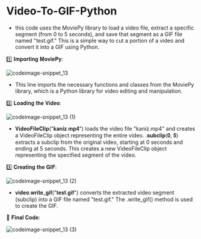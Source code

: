 # Video-To-GIF-Python
 - this code uses the MoviePy library to load a video file, extract a specific segment (from 0 to 5 seconds), and save that segment as a GIF file named "test.gif." This is a simple way to cut a portion of a video and convert it into a GIF using Python.


1️⃣ 𝐈𝐦𝐩𝐨𝐫𝐭𝐢𝐧𝐠 𝐌𝐨𝐯𝐢𝐞𝐏𝐲:

![codeimage-snippet_13](https://github.com/kaniz-codes/Video-To-GIF-Python/assets/138873297/2e63ce0f-f1c5-4f92-bc31-9829c16d933e)
- This line imports the necessary functions and classes from the MoviePy library, which is a Python library for video editing and manipulation.

2️⃣ 𝐋𝐨𝐚𝐝𝐢𝐧𝐠 𝐭𝐡𝐞 𝐕𝐢𝐝𝐞𝐨:

![codeimage-snippet_13 (1)](https://github.com/kaniz-codes/Video-To-GIF-Python/assets/138873297/8fa849a8-c985-468a-b4c4-610b5a8e465a)
- 𝐕𝐢𝐝𝐞𝐨𝐅𝐢𝐥𝐞𝐂𝐥𝐢𝐩("𝐤𝐚𝐧𝐢𝐳.𝐦𝐩𝟒") loads the video file "kaniz.mp4" and creates a VideoFileClip object representing the entire video.
.𝐬𝐮𝐛𝐜𝐥𝐢𝐩(𝟎, 𝟓) extracts a subclip from the original video, starting at 0 seconds and ending at 5 seconds. This creates a new VideoFileClip object representing the specified segment of the video.

3️⃣ 𝐂𝐫𝐞𝐚𝐭𝐢𝐧𝐠 𝐭𝐡𝐞 𝐆𝐈𝐅:

![codeimage-snippet_13 (2)](https://github.com/kaniz-codes/Video-To-GIF-Python/assets/138873297/8c198f68-e6a3-4630-aa49-77d67a539c45)
- 𝐯𝐢𝐝𝐞𝐨.𝐰𝐫𝐢𝐭𝐞_𝐠𝐢𝐟("𝐭𝐞𝐬𝐭.𝐠𝐢𝐟") converts the extracted video segment (subclip) into a GIF file named "test.gif." The .write_gif() method is used to create the GIF.


🐍 𝐅𝐢𝐧𝐚𝐥 𝐂𝐨𝐝𝐞:

![codeimage-snippet_13 (3)](https://github.com/kaniz-codes/Video-To-GIF-Python/assets/138873297/11fefdd1-8a75-4571-a230-2fc22432d9b3)

